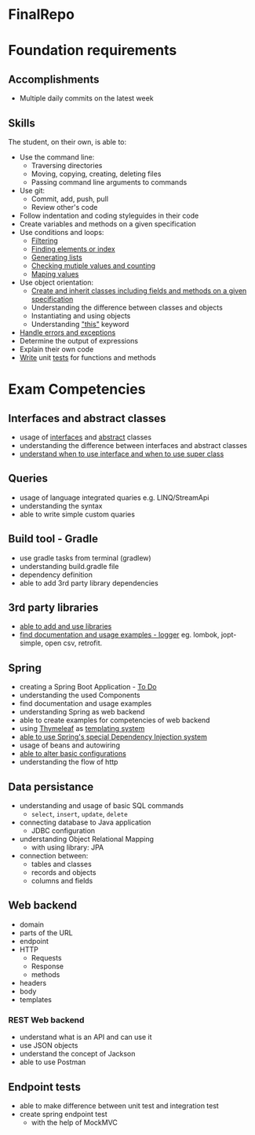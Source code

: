 # FinalRepo
# Foundation requirements

## Accomplishments

 -  Multiple daily commits on the latest week

## Skills

The student, on their own, is able to:

 -  Use the command line:
     -  Traversing directories
     -  Moving, copying, creating, deleting files
     -  Passing command line arguments to commands
 -  Use git:
     -  Commit, add, push, pull
     -  Review other's code
 -  Follow indentation and coding styleguides in their code
 -  Create variables and methods on a given specification
 -  Use conditions and loops:
     -  [Filtering](https://github.com/greenfox-academy/nezihcihan/blob/master/week02/day-1/src/OddEven.java)
     -  [Finding elements or index](https://github.com/greenfox-academy/nezihcihan/blob/master/week02/day-3/src/ElementFinder.java)
     -  [Generating lists](https://github.com/greenfox-academy/nezihcihan/blob/master/week02/day-3/src/IsInList.java)
     -  [Checking mutiple values and counting](https://github.com/greenfox-academy/nezihcihan/blob/master/week02/day-3/src/Calculator.java)
     -  [Maping values](https://github.com/greenfox-academy/nezihcihan/blob/master/week02/day-3/src/HeWillNever.java)
 -  Use object orientation:
     -  [Create and inherit classes including fields and methods on a given specification](https://github.com/greenfox-academy/nezihcihan/tree/master/week04/day-2/src/gardenapp)
     -  Understanding the difference between classes and objects
     -  Instantiating and using objects
     -  Understanding ["this"](https://www.guru99.com/java-this-keyword.html) keyword
 -  [Handle errors and exceptions](https://github.com/greenfox-academy/nezihcihan/blob/master/week03/day-2/src/DivideByZero.java)
 -  Determine the output of expressions
 -  Explain their own code
 -  [Write](https://github.com/greenfox-academy/nezihcihan/blob/master/week04/day-3/src/Anagram.java) unit [tests](https://github.com/greenfox-academy/nezihcihan/blob/master/week04/day-3/tests/AnagramTest.java) for functions and methods
 
 # Exam Competencies

## Interfaces and abstract classes

- usage of [interfaces](https://github.com/greenfox-academy/nezihcihan/tree/master/week06/day-2/src/charsequence) and [abstract](https://github.com/greenfox-academy/nezihcihan/tree/master/week06/day-2/src/main/java/music) classes
- understanding the difference between interfaces and abstract classes
- [understand when to use interface and when to use super class](https://stackoverflow.com/questions/4090834/when-do-i-use-super)

## Queries
- usage of language integrated quaries e.g. LINQ/StreamApi
- understanding the syntax
- able to write simple custom quaries

## Build tool - Gradle

- use gradle tasks from terminal (gradlew)
- understanding build.gradle file
- dependency definition
- able to add 3rd party library dependencies

## 3rd party libraries

- [able to add and use libraries](https://github.com/greenfox-academy/nezihcihan/blob/master/week08/day-2/todo-database/build.gradle)
- [find documentation and usage examples - logger](https://github.com/greenfox-academy/huli-kalendaryo-backend/blob/dev/src/main/java/com/greenfoxacademy/opal/kalendaryo/kalendaryo/controllers/NotificationController.java)
eg. lombok, jopt-simple, open csv, retrofit.

## Spring

- creating a Spring Boot Application - [To Do](https://github.com/greenfox-academy/nezihcihan/tree/master/week08/day-2/todo-database)
- understanding the used Components
- find documentation and usage examples
- understanding Spring as web backend
- able to create examples for competencies of web backend
- using [Thymeleaf](https://github.com/greenfox-academy/nezihcihan/blob/master/week08/day-2/todo-database/src/main/resources/templates/editassignee.html) as [templating system](https://github.com/greenfox-academy/nezihcihan/blob/master/week08/day-2/todo-database/src/main/java/com/greenfox/nezih/tododatabase/controller/AssigneeController.java)
- [able to use Spring's special Dependency Injection system](https://github.com/greenfox-academy/nezihcihan/blob/master/week08/day-2/todo-database/src/main/java/com/greenfox/nezih/tododatabase/controller/AssigneeController.java)
- usage of beans and autowiring 
- [able to alter basic configurations](https://github.com/greenfox-academy/huli-kalendaryo-backend/blob/dev/src/main/resources/application.properties.example) 
- understanding the flow of http

## Data persistance

- understanding and usage of basic SQL commands
  - `select`, `insert`, `update`, `delete`
- connecting database to Java application
  - JDBC configuration
- understanding Object Relational Mapping
  - with using library: JPA
- connection between:
  - tables and classes
  - records and objects
  - columns and fields

## Web backend

- domain
- parts of the URL
- endpoint
- HTTP
  - Requests
  - Response
  - methods
- headers
- body
- templates

### REST Web backend

- understand what is an API and can use it
- use JSON objects
- understand the concept of Jackson
- able to use Postman

## Endpoint tests

- able to make difference between unit test and integration test
- create spring endpoint test
  - with the help of MockMVC